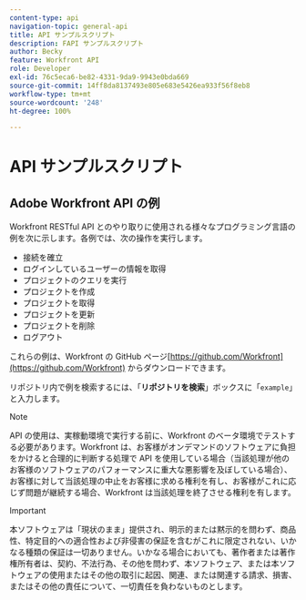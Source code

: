 ```yaml
---
content-type: api
navigation-topic: general-api
title: API サンプルスクリプト
description: FAPI サンプルスクリプト
author: Becky
feature: Workfront API
role: Developer
exl-id: 76c5eca6-be82-4331-9da9-9943e0bda669
source-git-commit: 14ff8da8137493e805e683e5426ea933f56f8eb8
workflow-type: tm+mt
source-wordcount: '248'
ht-degree: 100%

---
```



# API サンプルスクリプト

## Adobe Workfront API の例

Workfront RESTful API とのやり取りに使用される様々なプログラミング言語の例を次に示します。各例では、次の操作を実行します。

* 接続を確立
* ログインしているユーザーの情報を取得
* プロジェクトのクエリを実行
* プロジェクトを作成
* プロジェクトを取得
* プロジェクトを更新
* プロジェクトを削除
* ログアウト

これらの例は、Workfront の GitHub ページ[https://github.com/Workfront](https://github.com/Workfront) からダウンロードできます。

リポジトリ内で例を検索するには、「**リポジトリを検索**」ボックスに「`example`」と入力します。

>[!NOTE]
>
>API の使用は、実稼動環境で実行する前に、Workfront のベータ環境でテストする必要があります。Workfront は、お客様がオンデマンドのソフトウェアに負担をかけると合理的に判断する処理で API を使用している場合（当該処理が他のお客様のソフトウェアのパフォーマンスに重大な悪影響を及ぼしている場合）、お客様に対して当該処理の中止をお客様に求める権利を有し、お客様がこれに応じず問題が継続する場合、Workfront は当該処理を終了させる権利を有します。

>[!IMPORTANT]
>
>本ソフトウェアは「現状のまま」提供され、明示的または黙示的を問わず、商品性、特定目的への適合性および非侵害の保証を含むがこれに限定されない、いかなる種類の保証は一切ありません。いかなる場合においても、著作者または著作権所有者は、契約、不法行為、その他を問わず、本ソフトウェア、または本ソフトウェアの使用またはその他の取引に起因、関連、または関連する請求、損害、またはその他の責任について、一切責任を負わないものとします。
